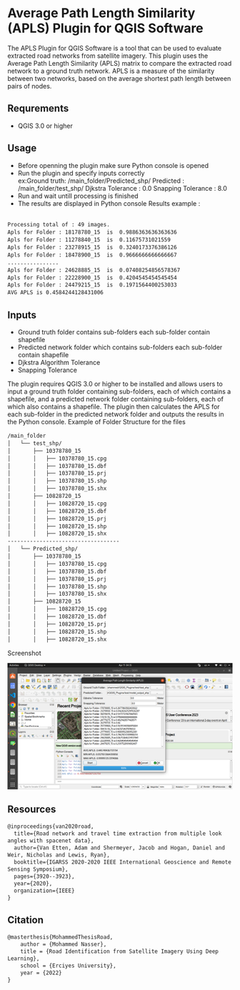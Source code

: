 # Average Path Length Similarity (APLS) Plugin for QGIS Software



The APLS Plugin for QGIS Software is a tool that can be used to evaluate extracted road networks from satellite imagery. This plugin uses the Average Path Length Similarity (APLS) matrix to compare the extracted road network to a ground truth network. APLS is a measure of the similarity between two networks, based on the average shortest path length between pairs of nodes. 

## Requrements 
- QGIS 3.0 or higher

## Usage
- Before openning the plugin make sure Python console is opened
- Run the plugin and specify inputs correctly  
        ex:Ground truth: /main_folder/Predicted_shp/
            Predicted : /main_folder/test_shp/
            Djkstra Tolerance : 0.0
            Snapping Tolerance : 8.0
- Run and wait untill processing is finished
- The results are displayed in Python console
Results example :
```sh

Processing total of : 49 images.
Apls for Folder : 18178780_15  is  0.9886363636363636
Apls for Folder : 11278840_15  is  0.11675731021559
Apls for Folder : 23278915_15  is  0.3240173376386126
Apls for Folder : 18478900_15  is  0.9666666666666667
................
Apls for Folder : 24628885_15  is  0.07408254856578367
Apls for Folder : 22228900_15  is  0.4204545454545454
Apls for Folder : 24479215_15  is  0.1971564400253033
AVG APLS is 0.4584244128431006
```

## Inputs 

- Ground truth folder contains sub-folders each sub-folder contain shapefile
- Predicted network folder which contains sub-folders each sub-folder contain shapefile
- Djkstra Algorithm Tolerance
- Snapping Tolerance



 The plugin requires QGIS 3.0 or higher to be installed and allows users to input a ground truth folder containing sub-folders, each of which contains a shapefile, and a predicted network folder containing sub-folders, each of which also contains a shapefile. The plugin then calculates the APLS for each sub-folder in the predicted network folder and outputs the results in the Python console.
 Example of Folder Structure for the files 
```sh
/main_folder
│   └── test_shp/
│       ├── 10378780_15
│       │   ├── 10378780_15.cpg
│       │   ├── 10378780_15.dbf
│       │   ├── 10378780_15.prj
│       │   ├── 10378780_15.shp
│       │   ├── 10378780_15.shx
│       ├── 10828720_15
│       │   ├── 10828720_15.cpg
│       │   ├── 10828720_15.dbf
│       │   ├── 10828720_15.prj
│       │   ├── 10828720_15.shp
│       │   ├── 10828720_15.shx
-----------------------------------
│   └── Predicted_shp/
│       ├── 10378780_15
│       │   ├── 10378780_15.cpg
│       │   ├── 10378780_15.dbf
│       │   ├── 10378780_15.prj
│       │   ├── 10378780_15.shp
│       │   ├── 10378780_15.shx
│       ├── 10828720_15
│       │   ├── 10828720_15.cpg
│       │   ├── 10828720_15.dbf
│       │   ├── 10828720_15.prj
│       │   ├── 10828720_15.shp
│       │   ├── 10828720_15.shx

```
Screenshot

![alt text](https://github.com/momaabna/APLS_Plugin/raw/main/images/apls.png)


## Resources 
```
@inproceedings{van2020road,
  title={Road network and travel time extraction from multiple look angles with spacenet data},
  author={Van Etten, Adam and Shermeyer, Jacob and Hogan, Daniel and Weir, Nicholas and Lewis, Ryan},
  booktitle={IGARSS 2020-2020 IEEE International Geoscience and Remote Sensing Symposium},
  pages={3920--3923},
  year={2020},
  organization={IEEE}
}

```
## Citation
```
@masterthesis{MohammedThesisRoad,
    author = {Mohammed Nasser},
    title = {Road Identification from Satellite Imagery Using Deep Learning},
    school = {Erciyes University},
    year = {2022}
}
```
